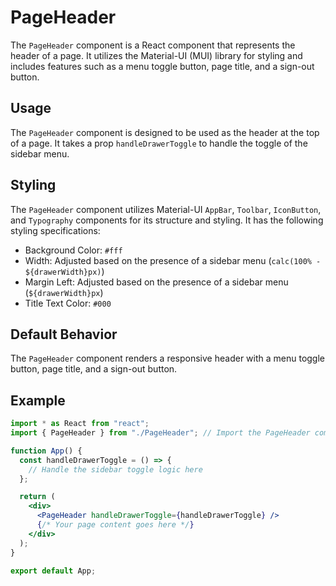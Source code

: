 # PageHeader

The `PageHeader` component is a React component that represents the header of a page. It utilizes the Material-UI (MUI) library for styling and includes features such as a menu toggle button, page title, and a sign-out button.

## Usage

The `PageHeader` component is designed to be used as the header at the top of a page. It takes a prop `handleDrawerToggle` to handle the toggle of the sidebar menu.

## Styling

The `PageHeader` component utilizes Material-UI `AppBar`, `Toolbar`, `IconButton`, and `Typography` components for its structure and styling. It has the following styling specifications:

- Background Color: `#fff`
- Width: Adjusted based on the presence of a sidebar menu (`calc(100% - ${drawerWidth}px)`)
- Margin Left: Adjusted based on the presence of a sidebar menu (`${drawerWidth}px`)
- Title Text Color: `#000`

## Default Behavior

The `PageHeader` component renders a responsive header with a menu toggle button, page title, and a sign-out button.

## Example

```jsx
import * as React from "react";
import { PageHeader } from "./PageHeader"; // Import the PageHeader component

function App() {
  const handleDrawerToggle = () => {
    // Handle the sidebar toggle logic here
  };

  return (
    <div>
      <PageHeader handleDrawerToggle={handleDrawerToggle} />
      {/* Your page content goes here */}
    </div>
  );
}

export default App;
